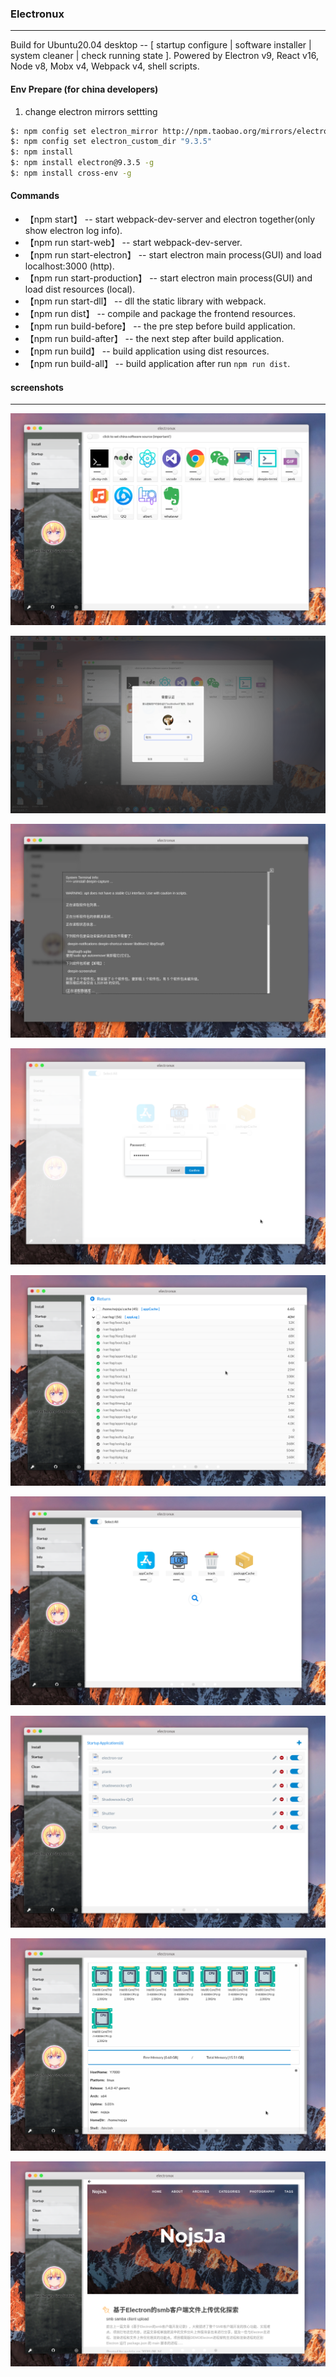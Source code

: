 ### Electronux
--------------
Build for Ubuntu20.04 desktop -- [ startup configure | software installer | system cleaner | check running state ]. Powered by Electron v9, React v16, Node v8, Mobx v4, Webpack v4, shell scripts.

#### Env Prepare (for china developers)
1. change electron mirrors settting  
```sh
$: npm config set electron_mirror http://npm.taobao.org/mirrors/electron/
$: npm config set electron_custom_dir "9.3.5"
$: npm install
$: npm install electron@9.3.5 -g
$: npm install cross-env -g
```

#### Commands

* 【npm start】 -- start webpack-dev-server and electron together(only show electron log info).
* 【npm run start-web】 -- start webpack-dev-server.
* 【npm run start-electron】 -- start electron main process(GUI) and load localhost:3000 (http).
* 【npm run start-production】 -- start electron main process(GUI) and load dist resources (local).
* 【npm run start-dll】 -- dll the static library with webpack.
* 【npm run dist】 -- compile and package the frontend resources.
* 【npm run build-before】 -- the pre step before build application.
* 【npm run build-after】 -- the next step after build application.
* 【npm run build】 -- build application using dist resources.
* 【npm run build-all】 -- build application after run `npm run dist`.

#### screenshots
----------------

![install_list](resources/screenshots/install_list.png)

![install_permission](resources/screenshots/install_permission.png)

![install_detail](resources/screenshots/install_detail.png)

![electron_password](resources/screenshots/electron_password.png)

![clean_detail](resources/screenshots/clean_detail.png)

![clean_search](resources/screenshots/clean_search.png)

![startup_list](resources/screenshots/startup_list.png)

![info_total](resources/screenshots/info_total.png)

![blogs_page](resources/screenshots/blogs_page.png)

